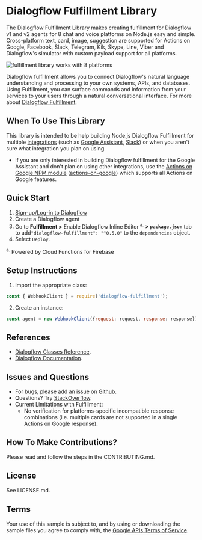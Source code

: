 # Dialogflow Fulfillment Library

The Dialogflow Fulfillment Library makes creating fulfillment for Dialogflow v1 and v2 agents for 8 chat and voice platforms on Node.js easy and simple. Cross-platform text, card, image, suggestion are supported for Actions on Google, Facebook, Slack, Telegram, Kik, Skype, Line, Viber and Dialogflow's simulator with custom payload support for all platforms.

![fulfillment library works with 8 platforms](https://raw.githubusercontent.com/dialogflow/dialogflow-fulfillment-nodejs/master/dialogflow-fulfillment-graphic.png "Dialogflow's fulfillment library works with 8 platforms")

Dialogflow fulfillment allows you to connect Dialogflow's natural language understanding and processing to your own systems, APIs, and databases. Using Fulfillment, you can surface commands and information from your services to your users through a natural conversational interface. For more about [Dialogflow Fulfillment](https://dialogflow.com/docs/fulfillment).

## When To Use This Library
This library is intended to be help building Node.js Dialogflow Fulfillment for multiple [integrations](https://dialogflow.com/docs/integrations/) (such as [Google Assistant](https://dialogflow.com/docs/integrations/google-assistant), [Slack](https://dialogflow.com/docs/integrations/slack)) or when you aren't sure what integration you plan on using.
+ If you are only interested in building Dialogflow fulfillment for the Google Assistant and don't plan on using other integrations, use the [Actions on Google NPM module](https://github.com/actions-on-google/actions-on-google-nodejs) ([actions-on-google](https://www.npmjs.com/package/actions-on-google)) which supports all Actions on Google features.

## Quick Start

1. [Sign-up/Log-in to Dialogflow](https://console.dialogflow.com/api-client/#/login)
2. Create a Dialogflow agent
3. Go to **Fulfillment >** Enable Dialogflow Inline Editor<sup> a.</sup> **> `package.json`** tab to add`"dialogflow-fulfillment": "^0.5.0"` to the `dependencies` object.
4. Select `Deploy`.

  <sup>a.</sup> Powered by Cloud Functions for Firebase

## Setup Instructions

 1. Import the appropriate class:

 ```javascript
const { WebhookClient } = require('dialogflow-fulfillment');
```

 2. Create an instance:

 ```javascript
const agent = new WebhookClient({request: request, response: response});
```

## References
* [Dialogflow Classes Reference](https://github.com/dialogflow/dialogflow-fulfillment-nodejs/tree/master/docs).
* [Dialogflow Documentation](https://docs.dialogflow.com).

## Issues and Questions
* For bugs, please add an issue on [Github](https://github.com/dialogflow/dialogflow-fulfillment-nodejs/issues).
* Questions? Try [StackOverflow](https://stackoverflow.com/questions/tagged/dialogflow).
* Current Limitations with Fulfillment:
    * No verification for platforms-specific incompatible response combinations (i.e. multiple cards are not supported in a single Actions on Google response).


## How To Make Contributions?
Please read and follow the steps in the CONTRIBUTING.md.

## License
See LICENSE.md.

## Terms
Your use of this sample is subject to, and by using or downloading the sample files you agree to comply with, the [Google APIs Terms of Service](https://developers.google.com/terms/).
